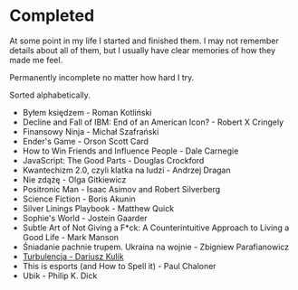 # Completed

At some point in my life I started and finished them. I may not remember details about all of them, but I usually have clear memories of how they made me feel.

Permanently incomplete no matter how hard I try.

Sorted alphabetically.

- Byłem księdzem - Roman Kotliński
- Decline and Fall of IBM: End of an American Icon? - Robert X Cringely
- Finansowy Ninja - Michał Szafrański
- Ender's Game - Orson Scott Card
- How to Win Friends and Influence People - Dale Carnegie
- JavaScript: The Good Parts - Douglas Crockford
- Kwantechizm 2.0, czyli klatka na ludzi - Andrzej Dragan
- Nie zdążę - Olga Gitkiewicz
- Positronic Man - Isaac Asimov and Robert Silverberg
- Science Fiction - Boris Akunin
- Silver Linings Playbook - Matthew Quick
- Sophie's World - Jostein Gaarder
- Subtle Art of Not Giving a F\*ck: A Counterintuitive Approach to Living a Good Life - Mark Manson
- Śniadanie pachnie trupem. Ukraina na wojnie - Zbigniew Parafianowicz
- [Turbulencja - Dariusz Kulik](/pl/ksiazki/tytuly/turbulencja-kulik)
- This is esports (and How to Spell it) - Paul Chaloner
- Ubik - Philip K. Dick
